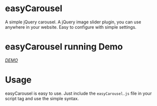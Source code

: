 easyCarousel
============

A simple jQuery carousel. A jQuery image slider plugin, you can use anywhere in your website. Easy to configure with simple settings.

easyCarousel running Demo
============

*[DEMO](http://www.findnetspeed.com/demo.html)*

Usage
=====

easyCarousel is easy to use. Just include the <code>easyCarousel.js</code> file in your script tag and use the simple syntax.

<code>
  <script type="text/javascript" src="../easyCarousel.js"></script>
</code>
